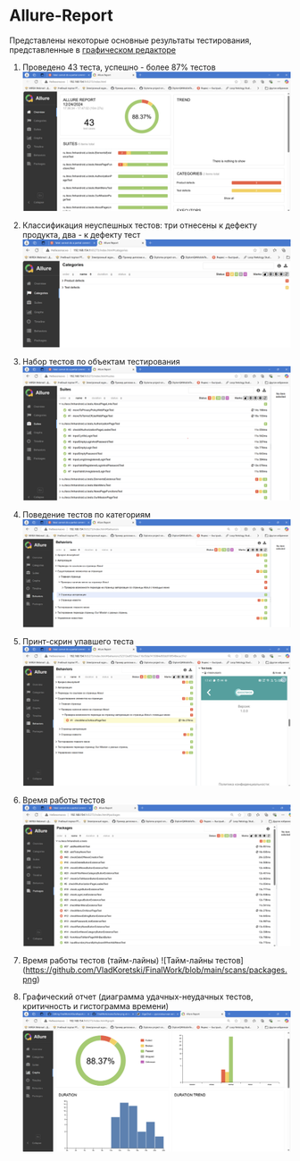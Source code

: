 # Allure-Report  
Представлены некоторые основные результаты тестирования, представленные в [графическом редакторе](https://github.com/VladKoretski/FinalWork/tree/main/report)

  1. Проведено 43 теста, успешно - более 87% тестов  
![Главное меню](https://github.com/VladKoretski/FinalWork/blob/main/scans/mainpage.png)
  
  2. Классификация неуспешных тестов: три отнесены к дефекту продукта, два - к дефекту тест  
![Категории тестов](https://github.com/VladKoretski/FinalWork/blob/main/scans/Categories.png)

  3. Набор тестов по объектам тестирования
![Тесты по категориям](https://github.com/VladKoretski/FinalWork/blob/main/scans/Suites.png)

  4. Поведение тестов по категориям
![Поведение тестов](https://github.com/VladKoretski/FinalWork/blob/main/scans/behaviors.png)

  5. Принт-скрин упавшего теста
![Упавший тест отчет и принтскрин](https://github.com/VladKoretski/FinalWork/blob/main/scans/behaviors%20failed%20test.png)  

  6. Время работы тестов
![Врямя тестирования](https://github.com/VladKoretski/FinalWork/blob/main/scans/packages.png)  
  
  7. Время работы тестов (тайм-лайны)
![Тайм-лайны тестов] (https://github.com/VladKoretski/FinalWork/blob/main/scans/packages.png)

  8. Графический отчет (диаграмма удачных-неудачных тестов, критичность и гистограмма времени)
![диаграмма удачных-неудачных тестов, критичность и гистограмма времени](https://github.com/VladKoretski/FinalWork/blob/main/scans/graphs.png)

